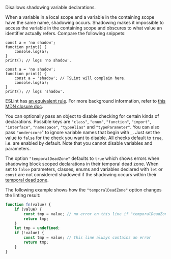 Disallows shadowing variable declarations.


When a variable in a local scope and a variable in the containing scope have the same name, shadowing occurs.
Shadowing makes it impossible to access the variable in the containing scope and
obscures to what value an identifier actually refers. Compare the following snippets:

```
const a = 'no shadow';
function print() {
    console.log(a);
}
print(); // logs 'no shadow'.
```

```
const a = 'no shadow';
function print() {
    const a = 'shadow'; // TSLint will complain here.
    console.log(a);
}
print(); // logs 'shadow'.
```

ESLint has [an equivalent rule](https://eslint.org/docs/rules/no-shadow).
For more background information, refer to
[this MDN closure doc](https://developer.mozilla.org/en-US/docs/Web/JavaScript/Closures#Lexical_scoping).
        


You can optionally pass an object to disable checking for certain kinds of declarations.
Possible keys are `"class"`, `"enum"`, `"function"`, `"import"`, `"interface"`, `"namespace"`, `"typeAlias"`
and `"typeParameter"`. You can also pass `"underscore`" to ignore variable names that begin with `_`.
Just set the value to `false` for the check you want to disable.
All checks default to `true`, i.e. are enabled by default.
Note that you cannot disable variables and parameters.

The option `"temporalDeadZone"` defaults to `true` which shows errors when shadowing block scoped declarations in their
temporal dead zone. When set to `false` parameters, classes, enums and variables declared
with `let` or `const` are not considered shadowed if the shadowing occurs within their
[temporal dead zone](http://jsrocks.org/2015/01/temporal-dead-zone-tdz-demystified).

The following example shows how the `"temporalDeadZone"` option changes the linting result:

```ts
function fn(value) {
    if (value) {
        const tmp = value; // no error on this line if "temporalDeadZone" is false
        return tmp;
    }
    let tmp = undefined;
    if (!value) {
        const tmp = value; // this line always contains an error
        return tmp;
    }
}
```
        